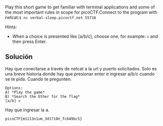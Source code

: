 Play this short game to get familiar with terminal applications and some of the most important rules in scope for picoCTF.Connect to the program with netcat:`$ nc verbal-sleep.picoctf.net 55716`

Hints:
- When a choice is presented like [a/b/c], choose one, for example: `c` and then press Enter.

## Solución
Hay que conectarse a través de netcat a la url y puerto solicitados. Solo es una breve historia donde hay que presionar enter e ingresar a/b/c cuando se te pida.
Cuando te pregunten:
```
Options:
A) *Play the game*
B) *Search the Ether for the flag*
[a/b] >
```
Hay que ingresar la a.

`picoCTF{m1113n1um_3d1710n_fc649bc5}`